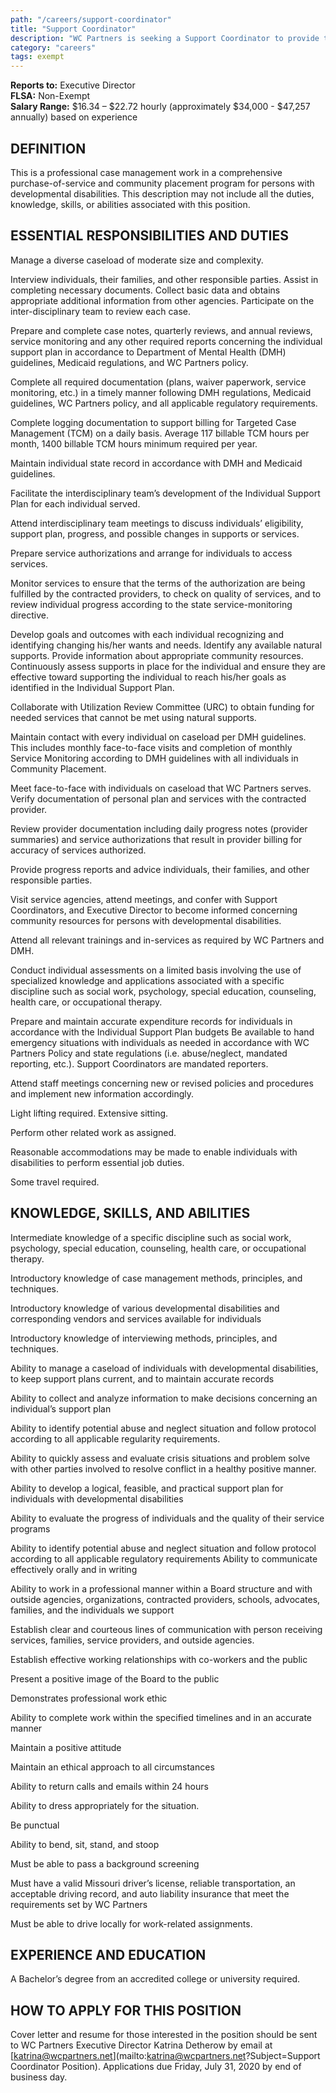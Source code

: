 ```yaml
---
path: "/careers/support-coordinator"
title: "Support Coordinator"
description: "WC Partners is seeking a Support Coordinator to provide targeted case management services for individuals and their families whom have a developmental disability living in Webster County, Missouri. Applications due by Friday, July 31, 2020 at end of business day. Learn how to apply and for full job description."
category: "careers"
tags: exempt
---
```


**Reports to:** Executive Director  
**FLSA:** Non-Exempt  
**Salary Range:** $16.34 – $22.72 hourly (approximately $34,000 - $47,257 annually) based on experience

## DEFINITION

This is a professional case management work in a comprehensive purchase-of-service and community placement program for persons with developmental disabilities. This description may not include all the duties, knowledge, skills, or abilities associated with this position.

## ESSENTIAL RESPONSIBILITIES AND DUTIES

Manage a diverse caseload of moderate size and complexity.

Interview individuals, their families, and other responsible parties. Assist in completing necessary documents. Collect basic data and obtains appropriate additional information from other agencies. Participate on the inter-disciplinary team to review each case.

Prepare and complete case notes, quarterly reviews, and annual reviews, service monitoring and any other required reports concerning the individual support plan in accordance to Department of Mental Health (DMH) guidelines, Medicaid regulations, and WC Partners policy.

Complete all required documentation (plans, waiver paperwork, service monitoring, etc.) in a timely manner following DMH regulations, Medicaid guidelines, WC Partners policy, and all applicable regulatory requirements.

Complete logging documentation to support billing for Targeted Case Management (TCM) on a daily basis. Average 117 billable TCM hours per month, 1400 billable TCM hours minimum required per year.

Maintain individual state record in accordance with DMH and Medicaid guidelines.

Facilitate the interdisciplinary team’s development of the Individual Support Plan for each individual served.

Attend interdisciplinary team meetings to discuss individuals’ eligibility, support plan, progress, and possible changes in supports or services.

Prepare service authorizations and arrange for individuals to access services.

Monitor services to ensure that the terms of the authorization are being fulfilled by the contracted providers, to check on quality of services, and to review individual progress according to the state service-monitoring directive.

Develop goals and outcomes with each individual recognizing and identifying changing his/her wants and needs. Identify any available natural supports. Provide information about appropriate community resources. Continuously assess supports in place for the individual and ensure they are effective toward supporting the individual to reach his/her goals as identified in the Individual Support Plan.

Collaborate with Utilization Review Committee (URC) to obtain funding for needed services that cannot be met using natural supports.

Maintain contact with every individual on caseload per DMH guidelines. This includes monthly face-to-face visits and completion of monthly Service Monitoring according to DMH guidelines with all individuals in Community Placement.

Meet face-to-face with individuals on caseload that WC Partners serves. Verify documentation of personal plan and services with the contracted provider.

Review provider documentation including daily progress notes (provider summaries) and service authorizations that result in provider billing for accuracy of services authorized.

Provide progress reports and advice individuals, their families, and other responsible parties.

Visit service agencies, attend meetings, and confer with Support Coordinators, and Executive Director to become informed concerning community resources for persons with developmental disabilities.

Attend all relevant trainings and in-services as required by WC Partners and DMH.

Conduct individual assessments on a limited basis involving the use of specialized knowledge and applications associated with a specific discipline such as social work, psychology, special education, counseling, health care, or occupational therapy.

Prepare and maintain accurate expenditure records for individuals in accordance with the Individual Support Plan budgets
Be available to hand emergency situations with individuals as needed in accordance with WC Partners Policy and state regulations (i.e. abuse/neglect, mandated reporting, etc.). Support Coordinators are mandated reporters.

Attend staff meetings concerning new or revised policies and procedures and implement new information accordingly.

Light lifting required. Extensive sitting.

Perform other related work as assigned.

Reasonable accommodations may be made to enable individuals with disabilities to perform essential job duties.

Some travel required.

## KNOWLEDGE, SKILLS, AND ABILITIES

Intermediate knowledge of a specific discipline such as social work, psychology, special education, counseling, health care, or occupational therapy.

Introductory knowledge of case management methods, principles, and techniques.

Introductory knowledge of various developmental disabilities and corresponding vendors and services available for individuals

Introductory knowledge of interviewing methods, principles, and techniques.

Ability to manage a caseload of individuals with developmental disabilities, to keep support plans current, and to maintain accurate records

Ability to collect and analyze information to make decisions concerning an individual’s support plan

Ability to identify potential abuse and neglect situation and follow protocol according to all applicable regularity requirements.

Ability to quickly assess and evaluate crisis situations and problem solve with other parties involved to resolve conflict in a healthy positive manner.

Ability to develop a logical, feasible, and practical support plan for individuals with developmental disabilities

Ability to evaluate the progress of individuals and the quality of their service programs

Ability to identify potential abuse and neglect situation and follow protocol according to all applicable regulatory requirements
Ability to communicate effectively orally and in writing

Ability to work in a professional manner within a Board structure and with outside agencies, organizations, contracted providers, schools, advocates, families, and the individuals we support

Establish clear and courteous lines of communication with person receiving services, families, service providers, and outside agencies.

Establish effective working relationships with co-workers and the public

Present a positive image of the Board to the public

Demonstrates professional work ethic

Ability to complete work within the specified timelines and in an accurate manner

Maintain a positive attitude

Maintain an ethical approach to all circumstances

Ability to return calls and emails within 24 hours

Ability to dress appropriately for the situation.

Be punctual

Ability to bend, sit, stand, and stoop

Must be able to pass a background screening

Must have a valid Missouri driver’s license, reliable transportation, an acceptable driving record, and auto liability insurance that meet the requirements set by WC Partners

Must be able to drive locally for work-related assignments.

## EXPERIENCE AND EDUCATION

A Bachelor’s degree from an accredited college or university required.

## HOW TO APPLY FOR THIS POSITION

Cover letter and resume for those interested in the position should be sent to WC Partners Executive Director Katrina Detherow by email at [katrina@wcpartners.net](mailto:katrina@wcpartners.net?Subject=Support Coordinator Position). Applications due Friday, July 31, 2020 by end of business day.
